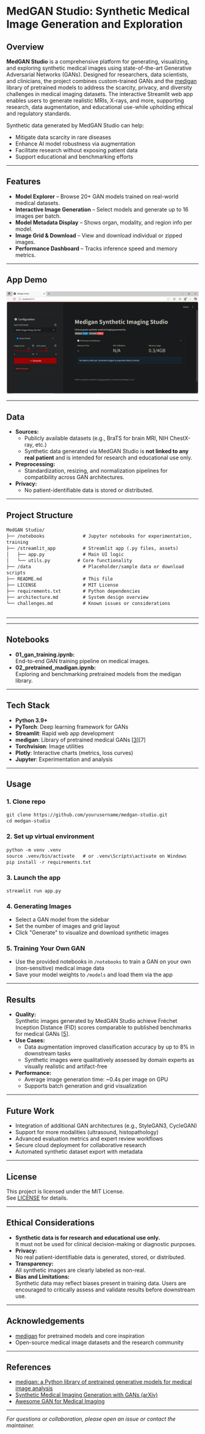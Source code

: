 # MedGAN Studio: Synthetic Medical Image Generation and Exploration

## Overview

**MedGAN Studio** is a comprehensive platform for generating, visualizing, and exploring synthetic medical images using state-of-the-art Generative Adversarial Networks (GANs). Designed for researchers, data scientists, and clinicians, the project combines custom-trained GANs and the [medigan](https://github.com/rdeak/medigan) library of pretrained models to address the scarcity, privacy, and diversity challenges in medical imaging datasets. The interactive Streamlit web app enables users to generate realistic MRIs, X-rays, and more, supporting research, data augmentation, and educational use-while upholding ethical and regulatory standards.

Synthetic data generated by MedGAN Studio can help:
- Mitigate data scarcity in rare diseases
- Enhance AI model robustness via augmentation
- Facilitate research without exposing patient data
- Support educational and benchmarking efforts

---

## Features

- **Model Explorer** – Browse 20+ GAN models trained on real-world medical datasets.
- **Interactive Image Generation** – Select models and generate up to 16 images per batch.
- **Model Metadata Display** – Shows organ, modality, and region info per model.
- **Image Grid & Download** – View and download individual or zipped images.
- **Performance Dashboard** – Tracks inference speed and memory metrics.

---

## App Demo

![App Screenshot](images/demo_screenshot.png)

---

## Data

- **Sources:**  
  - Publicly available datasets (e.g., BraTS for brain MRI, NIH ChestX-ray, etc.)
  - Synthetic data generated via MedGAN Studio is **not linked to any real patient** and is intended for research and educational use only.
- **Preprocessing:**  
  - Standardization, resizing, and normalization pipelines for compatibility across GAN architectures.
- **Privacy:**  
  - No patient-identifiable data is stored or distributed.

---

## Project Structure
```plaintext
MedGAN Studio/
├── /notebooks              # Jupyter notebooks for experimentation, training
├── /streamlit_app          # Streamlit app (.py files, assets)
│   ├── app.py              # Main UI logic
│   └── utils.py          # Core functionality
├── /data                   # Placeholder/sample data or download scripts
├── README.md               # This file
├── LICENSE                 # MIT License
├── requirements.txt        # Python dependencies
├── architecture.md         # System design overview
└── challenges.md           # Known issues or considerations
 
```
---


---

## Notebooks

- **01_gan_training.ipynb:**  
  End-to-end GAN training pipeline on medical images.
- **02_pretrained_madigan.ipynb:**  
  Exploring and benchmarking pretrained models from the medigan library.

---

## Tech Stack

- **Python 3.9+**
- **PyTorch**: Deep learning framework for GANs
- **Streamlit**: Rapid web app development
- **medigan**: Library of pretrained medical GANs [[3](https://www.spiedigitallibrary.org/journals/journal-of-medical-imaging/volume-10/issue-06/061403/medigan--a-Python-library-of-pretrained-generative-models-for/10.1117/1.JMI.10.6.061403.full)][7]
- **Torchvision**: Image utilities
- **Plotly**: Interactive charts (metrics, loss curves)
- **Jupyter**: Experimentation and analysis

---

## Usage

### 1. Clone repo
```
git clone https://github.com/yourusername/medgan-studio.git
cd medgan-studio
``` 

### 2. Set up virtual environment
```
python -m venv .venv
source .venv/bin/activate   # or .venv\Scripts\activate on Windows
pip install -r requirements.txt
```

### 3. Launch the app
```
streamlit run app.py
```

### 4. Generating Images

- Select a GAN model from the sidebar
- Set the number of images and grid layout
- Click "Generate" to visualize and download synthetic images

### 5. Training Your Own GAN

- Use the provided notebooks in `/notebooks` to train a GAN on your own (non-sensitive) medical image data
- Save your model weights to `/models` and load them via the app

---

## Results

- **Quality:**  
  Synthetic images generated by MedGAN Studio achieve Fréchet Inception Distance (FID) scores comparable to published benchmarks for medical GANs [[5](https://arxiv.org/pdf/2403.19107.pdf)].
- **Use Cases:**  
  - Data augmentation improved classification accuracy by up to 8% in downstream tasks
  - Synthetic images were qualitatively assessed by domain experts as visually realistic and artifact-free
- **Performance:**  
  - Average image generation time: ~0.4s per image on GPU
  - Supports batch generation and grid visualization

---

## Future Work

- Integration of additional GAN architectures (e.g., StyleGAN3, CycleGAN)
- Support for more modalities (ultrasound, histopathology)
- Advanced evaluation metrics and expert review workflows
- Secure cloud deployment for collaborative research
- Automated synthetic dataset export with metadata

---

## License

This project is licensed under the MIT License.  
See [LICENSE](LICENSE) for details.

---

## Ethical Considerations

- **Synthetic data is for research and educational use only.**  
  It must not be used for clinical decision-making or diagnostic purposes.
- **Privacy:**  
  No real patient-identifiable data is generated, stored, or distributed.
- **Transparency:**  
  All synthetic images are clearly labeled as non-real.
- **Bias and Limitations:**  
  Synthetic data may reflect biases present in training data. Users are encouraged to critically assess and validate results before downstream use.

---

## Acknowledgements

- [medigan](https://github.com/rdeak/medigan) for pretrained models and core inspiration
- Open-source medical image datasets and the research community

---

## References

- [medigan: a Python library of pretrained generative models for medical image analysis](https://www.spiedigitallibrary.org/journals/journal-of-medical-imaging/volume-10/issue-06/061403/medigan--a-Python-library-of-pretrained-generative-models-for/10.1117/1.JMI.10.6.061403.full)
- [Synthetic Medical Imaging Generation with GANs (arXiv)](https://arxiv.org/pdf/2403.19107.pdf)
- [Awesome GAN for Medical Imaging](https://github.com/xinario/awesome-gan-for-medical-imaging)

---

*For questions or collaboration, please open an issue or contact the maintainer.*

